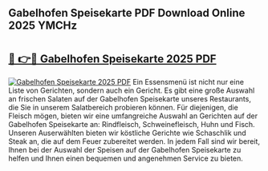 ## Gabelhofen Speisekarte PDF Download Online 2025 YMCHz

# <h2><a href="http://gc760we.nevu.top/?p=Gabelhofen+Speisekarte">🔗 👉🔴 Gabelhofen Speisekarte 2025 PDF</a></h2>

[![Gabelhofen Speisekarte 2025 PDF](https://i.imgur.com/dBaPXMq.png)](http://gc760we.nevu.top/?p=Gabelhofen+Speisekarte)
Ein Essensmenü ist nicht nur eine Liste von Gerichten, sondern auch ein Gericht. Es gibt eine große Auswahl an frischen Salaten auf der Gabelhofen Speisekarte unseres Restaurants, die Sie in unserem Salatbereich probieren können. Für diejenigen, die Fleisch mögen, bieten wir eine umfangreiche Auswahl an Gerichten auf der Gabelhofen Speisekarte an: Rindfleisch, Schweinefleisch, Huhn und Fisch. Unseren Auserwählten bieten wir köstliche Gerichte wie Schaschlik und Steak an, die auf dem Feuer zubereitet werden. In jedem Fall sind wir bereit, Ihnen bei der Auswahl der Speisen auf der Gabelhofen Speisekarte zu helfen und Ihnen einen bequemen und angenehmen Service zu bieten.
